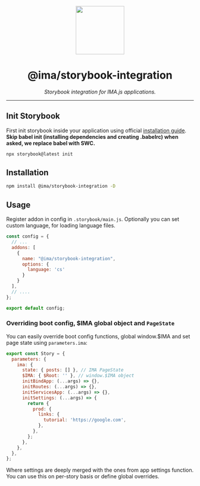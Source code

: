 <p align="center">
  <img height="130" src="https://imajs.io/img/logo.svg">
</p>

<h1 align="center">@ima/storybook-integration</h1>
  <p align="center"><i>Storybook integration for IMA.js applications.</i>
</p>

---

## Init Storybook

First init storybook inside your application using official [installation guide](https://storybook.js.org/docs/react/get-started/install/). **Skip babel init (installing dependencies and creating .babelrc) when asked, we replace babel with SWC.**

```bash
npx storybook@latest init
```

## Installation

```bash
npm install @ima/storybook-integration -D
```

## Usage

Register addon in config in `.storybook/main.js`. Optionally you can set custom language, for loading language files.

```js
const config = {
  // ...
  addons: [
    {
      name: "@ima/storybook-integration",
      options: {
        language: 'cs'
      }
    }
  ],
  // ....
};

export default config;
```

### Overriding boot config, $IMA global object and `PageState`

You can easily override boot config functions, global window.$IMA and set page state using `parameters.ima`:

```js
export const Story = {
  parameters: {
    ima: {
      state: { posts: [] }, // IMA PageState
      $IMA: { $Root: '' }, // window.$IMA object
      initBindApp: (...args) => {},
      initRoutes: (...args) => {},
      initServicesApp: (...args) => {},
      initSettings: (...args) => {
        return {
          prod: {
            links: {
              tutorial: 'https://google.com',
            },
          },
        };
      },
    },
  },
};
```

Where settings are deeply merged with the ones from app settings function. You can use this on per-story basis or define global overrides.
